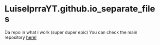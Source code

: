 # LuiselprraYT.github.io_separate_files
Da repo in what i work (super duper epic)
You can check the main repository [here!](https://github.com/LuiselprraYT/LuiselprraYT.github.io)

